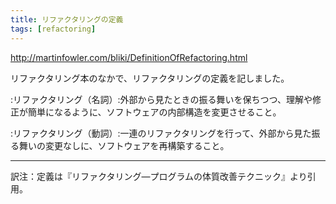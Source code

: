 ```yaml
---
title: リファクタリングの定義
tags: [refactoring]
---
```


http://martinfowler.com/bliki/DefinitionOfRefactoring.html

リファクタリング本のなかで、リファクタリングの定義を記しました。

:リファクタリング（名詞）:外部から見たときの振る舞いを保ちつつ、理解や修正が簡単になるように、ソフトウェアの内部構造を変更させること。 

:リファクタリング（動詞）:一連のリファクタリングを行って、外部から見た振る舞いの変更なしに、ソフトウェアを再構築すること。 

----

訳注：定義は『リファクタリング—プログラムの体質改善テクニック』より引用。
